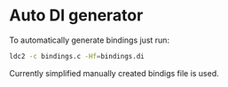 # Auto DI generator

To automatically generate bindings just run:
```bash
ldc2 -c bindings.c -Hf=bindings.di
```

Currently simplified manually created bindigs file is used.
